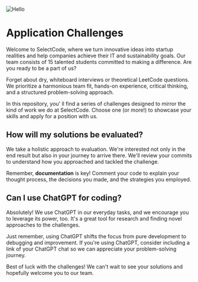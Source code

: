 ![Hello](/RocketSelectCode.svg)

# Application Challenges

Welcome to SelectCode, where we turn innovative ideas into startup realities and help companies achieve their IT and
sustainability goals. Our team consists of 15 talented students committed to making a difference. Are you ready to be a
part of us?

Forget about dry, whiteboard interviews or theoretical LeetCode questions. We prioritize a harmonious team fit, hands-on
experience, critical thinking, and a structured problem-solving approach.

In this repository, you' ll find a series of challenges designed to mirror the kind of work we do at SelectCode. Choose
one (or more!) to showcase your skills and apply for a position with us.

## How will my solutions be evaluated?

We take a holistic approach to evaluation. We're interested not only in the end result but also in your journey to
arrive there. We'll review your commits to understand how you approached and tackled the challenge.

Remember, **documentation** is key! Comment your code to explain your thought process, the decisions you made, and the
strategies you employed.

## Can I use ChatGPT for coding?

Absolutely! We use ChatGPT in our everyday tasks, and we encourage you to leverage its power, too. It's a great tool for
research and finding novel approaches to the challenges.

Just remember, using ChatGPT shifts the focus from pure development to debugging and improvement. If you're using
ChatGPT, consider including a link of your ChatGPT chat so we can appreciate your problem-solving journey.

Best of luck with the challenges! We can't wait to see your solutions and hopefully welcome you to our team.
